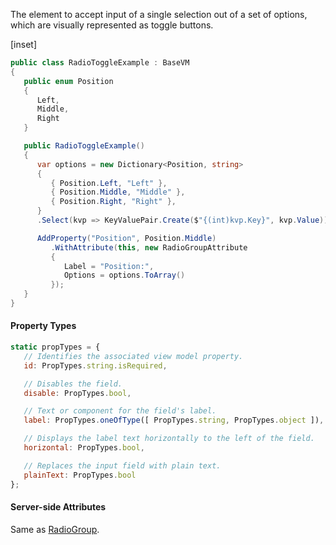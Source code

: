 ﻿The element to accept input of a single selection out of a set of options, which are visually represented as toggle buttons. 

[inset]

```cs
public class RadioToggleExample : BaseVM
{
   public enum Position
   {
      Left,
      Middle,
      Right
   }

   public RadioToggleExample()
   {
      var options = new Dictionary<Position, string>
      {
         { Position.Left, "Left" },
         { Position.Middle, "Middle" },
         { Position.Right, "Right" },
      }
      .Select(kvp => KeyValuePair.Create($"{(int)kvp.Key}", kvp.Value));

      AddProperty("Position", Position.Middle)
         .WithAttribute(this, new RadioGroupAttribute
         {
            Label = "Position:",
            Options = options.ToArray()
         });
   }
}
```

#### Property Types

```jsx
static propTypes = {
   // Identifies the associated view model property.
   id: PropTypes.string.isRequired,

   // Disables the field.
   disable: PropTypes.bool,

   // Text or component for the field's label.
   label: PropTypes.oneOfType([ PropTypes.string, PropTypes.object ]),

   // Displays the label text horizontally to the left of the field.
   horizontal: PropTypes.bool,

   // Replaces the input field with plain text.
   plainText: PropTypes.bool
};
```

#### Server-side Attributes

Same as [RadioGroup](radiogroup).
